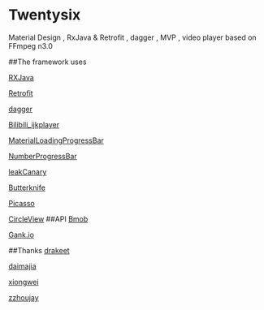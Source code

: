 # Twentysix
Material Design , RxJava & Retrofit , dagger , MVP , video player based on FFmpeg n3.0




##The framework uses

[RXJava](https://github.com/ReactiveX/RxJava)

[Retrofit](http://square.github.io/retrofit/)

[dagger](https://github.com/google/dagger)

[Bilibili_ijkplayer](https://github.com/Bilibili/ijkplayer)

[MaterialLoadingProgressBar](https://github.com/lsjwzh/MaterialLoadingProgressBar)

[NumberProgressBar](https://github.com/daimajia/NumberProgressBar)

[leakCanary](https://github.com/square/leakcanary)

[Butterknife](https://github.com/JakeWharton/butterknife)

[Picasso](https://github.com/square/picasso)

[CircleView](https://github.com/pavlospt/CircleView)
##API
[Bmob](http://www.bmob.cn/)

[Gank.io](http://gank.io/api)

##Thanks
[drakeet](https://github.com/drakeet/Meizhi)

[daimajia](https://github.com/daimajia)

[xiongwei](https://github.com/xiongwei-git/AndroidVideoPlayer)

[zzhoujay](https://github.com/zzhoujay/Gank4Android)




